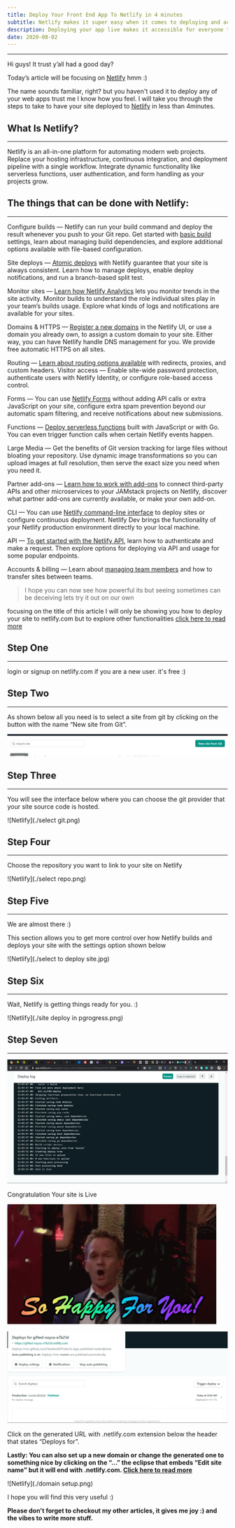 ```yaml
---
title: Deploy Your Front End App To Netlify in 4 minutes
subtitle: Netlify makes it super easy when it comes to deploying and accessibility
description: Deploying your app live makes it accessible for everyone to visit your site anywhere in the world
date: 2020-08-02
---
```

***
Hi guys! It trust y’all had a good day?

Today’s article will be focusing on [Netlify](https://www.netlify.com "Netlify Homepage") hmm :)

The name sounds familiar, right? but you haven't used it to deploy any of your web apps trust me I know how you feel. I will take you through the steps to take to have your site deployed to [Netlify](https://www.netlify.com "Netlify Homepage") in less than 4minutes.

<!-- ![Netlify](./netlify.gif) -->

## What Is Netlify?
***

Netlify is an all-in-one platform for automating modern web projects. Replace your hosting infrastructure, continuous integration, and deployment pipeline with a single workflow. Integrate dynamic functionality like serverless functions, user authentication, and form handling as your projects grow.

## The things that can be done with Netlify:
***
Configure builds — Netlify can run your build command and deploy the result whenever you push to your Git repo. Get started with [basic build](https://docs.netlify.com/configure-builds/get-started "Netlify docs") settings, learn about managing build dependencies, and explore additional options available with file-based configuration.

Site deploys — [Atomic deploys](https://docs.netlify.com/site-deploys/overview/ "Netlify docs") with Netlify guarantee that your site is always consistent. Learn how to manage deploys, enable deploy notifications, and run a branch-based split test.

Monitor sites — [Learn how Netlify Analytics](https://docs.netlify.com/monitor-sites/analytics/ "Netlify docs") lets you monitor trends in the site activity. Monitor builds to understand the role individual sites play in your team’s builds usage. Explore what kinds of logs and notifications are available for your sites.

Domains & HTTPS — [Register a new domains](https://docs.netlify.com/domains-https/netlify-dns/domain-registration/ "Netlify docs") in the Netlify UI, or use a domain you already own, to assign a custom domain to your site. Either way, you can have Netlify handle DNS management for you. We provide free automatic HTTPS on all sites.

Routing — [Learn about routing options available](https://docs.netlify.com/routing/redirects/ "Netlify docs") with redirects, proxies, and custom headers.
Visitor access — Enable site-wide password protection, authenticate users with Netlify Identity, or configure role-based access control.

Forms — You can use [Netlify Forms](https://docs.netlify.com/forms/setup/ "Netlify docs") without adding API calls or extra JavaScript on your site, configure extra spam prevention beyond our automatic spam filtering, and receive notifications about new submissions.

Functions — [Deploy serverless functions](https://docs.netlify.com/functions/overview/ "Netlify docs") built with JavaScript or with Go. You can even trigger function calls when certain Netlify events happen.

Large Media — Get the benefits of Git version tracking for large files without bloating your repository. Use dynamic image transformations so you can upload images at full resolution, then serve the exact size you need when you need it.

Partner add-ons — [Learn how to work with add-ons](https://docs.netlify.com/partner-add-ons/get-started/ "Netlify docs") to connect third-party APIs and other microservices to your JAMstack projects on Netlify, discover what partner add-ons are currently available, or make your own add-on.

CLI — You can use [Netlify command-line interface](https://docs.netlify.com/cli/get-started "Netlify docs") to deploy sites or configure continuous deployment. Netlify Dev brings the functionality of your Netlify production environment directly to your local machine.

API — [To get started with the Netlify API](https://docs.netlify.com/api/get-started/#authentication "Netlify docs"), learn how to authenticate and make a request. Then explore options for deploying via API and usage for some popular endpoints.

Accounts & billing — Learn about [managing team members](https://docs.netlify.com/accounts-and-billing/team-management/manage-team-members "Netlify docs") and how to transfer sites between teams.

> I hope you can now see how powerful its but seeing sometimes can be deceiving lets try it out on our own


focusing on the title of this article I will only be showing you how to deploy your site to netlify.com but to explore other functionalities [click here to read more](https://docs.netlify.com/ "Netlify docs")

## Step One
***
login or signup on netlify.com if you are a new user. it's free :)

## Step Two
***
As shown below all you need is to select a site from git by clicking on the button with the name “New site from Git”.

![Netlify](./Screenshot.png)

## Step Three
***
You will see the interface below where you can choose the git provider that your site source code is hosted.

![Netlify](./select git.png)

## Step Four
***
Choose the repository you want to link to your site on Netlify

![Netlify](./select repo.png)

## Step Five
***
We are almost there :)

This section allows you to get more control over how Netlify builds and deploys your site with the settings option shown below

![Netlify](./select to deploy site.jpg)

## Step Six
***
Wait, Netlify is getting things ready for you. :)

<!-- ![Netlify](./Dm0.gif) -->

![Netlify](./site deploy in pgrogress.png)

## Step Seven
***
![Netlify](./site.png)

Congratulation Your site is Live

![Netlify](./fyCL.gif)

![Netlify](./Screenshot1.png)

Click on the generated URL with .netlify.com extension below the header that states “Deploys for”.

**Lastly: You can also set up a new domain or change the generated one to something nice by clicking on the “…” the eclipse that embeds “Edit site name” but it will end with .netlify.com. [Click here to read more](https://docs.netlify.com/domains-https/custom-domains/ "Netlify docs")**

![Netlify](./domain setup.png)

I hope you will find this very useful :)

**Please don't forget to checkout my other articles, it gives me joy :) and the vibes to write more stuff.**
